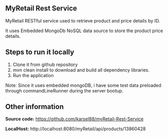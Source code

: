 ## MyRetail Rest Service

MyRetail RESTful service used to retrieve product and price details by ID.

It uses Embedded MongoDb NoSQL data source to store the product price details.

## Steps to run it locally
1. Clone it from github repository
2. mvn clean install to download and build all dependency libraries. 
3. Run the application

Note: Since it uses embedded mongoDB, i have some test data preloaded through commandLineRunner during the server bootup.

##  Other information

**Source code:**
https://github.com/karsel88/myRetail-Rest-Service

**LocalHost:**
http://localhost:8080/myRetail/api/products/13860428